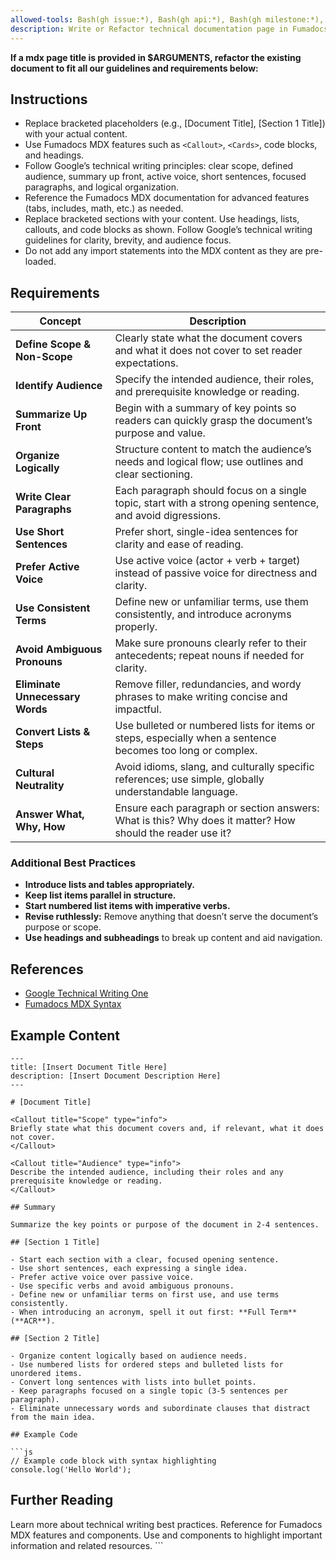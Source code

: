 ```yaml
---
allowed-tools: Bash(gh issue:*), Bash(gh api:*), Bash(gh milestone:*), Bash(bun run:*), Bash(echo *)
description: Write or Refactor technical documentation page in Fumadocs MDX format.
---
```


**If a mdx page title is provided in $ARGUMENTS, refactor the existing document to fit all our guidelines and requirements below:**

## Instructions

- Replace bracketed placeholders (e.g., [Document Title], [Section 1 Title]) with your actual content.
- Use Fumadocs MDX features such as `<Callout>`, `<Cards>`, code blocks, and headings.
- Follow Google’s technical writing principles: clear scope, defined audience, summary up front, active voice, short sentences, focused paragraphs, and logical organization.
- Reference the Fumadocs MDX documentation for advanced features (tabs, includes, math, etc.) as needed.
- Replace bracketed sections with your content. Use headings, lists, callouts, and code blocks as shown. Follow Google’s technical writing guidelines for clarity, brevity, and audience focus.
- Do not add any import statements into the MDX content as they are pre-loaded.

## Requirements

| Concept                        | Description                                                                                                   |
|------------------------------- |--------------------------------------------------------------------------------------------------------------|
| **Define Scope & Non-Scope**   | Clearly state what the document covers and what it does not cover to set reader expectations.                |
| **Identify Audience**          | Specify the intended audience, their roles, and prerequisite knowledge or reading.                           |
| **Summarize Up Front**         | Begin with a summary of key points so readers can quickly grasp the document’s purpose and value.            |
| **Organize Logically**         | Structure content to match the audience’s needs and logical flow; use outlines and clear sectioning.         |
| **Write Clear Paragraphs**     | Each paragraph should focus on a single topic, start with a strong opening sentence, and avoid digressions.  |
| **Use Short Sentences**        | Prefer short, single-idea sentences for clarity and ease of reading.                                         |
| **Prefer Active Voice**        | Use active voice (actor + verb + target) instead of passive voice for directness and clarity.                |
| **Use Consistent Terms**       | Define new or unfamiliar terms, use them consistently, and introduce acronyms properly.                      |
| **Avoid Ambiguous Pronouns**   | Make sure pronouns clearly refer to their antecedents; repeat nouns if needed for clarity.                   |
| **Eliminate Unnecessary Words**| Remove filler, redundancies, and wordy phrases to make writing concise and impactful.                        |
| **Convert Lists & Steps**      | Use bulleted or numbered lists for items or steps, especially when a sentence becomes too long or complex.   |
| **Cultural Neutrality**        | Avoid idioms, slang, and culturally specific references; use simple, globally understandable language.       |
| **Answer What, Why, How**      | Ensure each paragraph or section answers: What is this? Why does it matter? How should the reader use it?    |

### Additional Best Practices

- **Introduce lists and tables appropriately.**
- **Keep list items parallel in structure.**
- **Start numbered list items with imperative verbs.**
- **Revise ruthlessly:** Remove anything that doesn’t serve the document’s purpose or scope.
- **Use headings and subheadings** to break up content and aid navigation.

## References

- [Google Technical Writing One](https://developers.google.com/tech-writing/one/documents)
- [Fumadocs MDX Syntax](https://fumadocs.dev/docs/ui/markdown)

## Example Content

```mdx Example Doc
---
title: [Insert Document Title Here]
description: [Insert Document Description Here]
---

# [Document Title]

<Callout title="Scope" type="info">
Briefly state what this document covers and, if relevant, what it does not cover.
</Callout>

<Callout title="Audience" type="info">
Describe the intended audience, including their roles and any prerequisite knowledge or reading.
</Callout>

## Summary

Summarize the key points or purpose of the document in 2-4 sentences.

## [Section 1 Title]

- Start each section with a clear, focused opening sentence.
- Use short sentences, each expressing a single idea.
- Prefer active voice over passive voice.
- Use specific verbs and avoid ambiguous pronouns.
- Define new or unfamiliar terms on first use, and use terms consistently.
- When introducing an acronym, spell it out first: **Full Term** (**ACR**).

## [Section 2 Title]

- Organize content logically based on audience needs.
- Use numbered lists for ordered steps and bulleted lists for unordered items.
- Convert long sentences with lists into bullet points.
- Keep paragraphs focused on a single topic (3-5 sentences per paragraph).
- Eliminate unnecessary words and subordinate clauses that distract from the main idea.

## Example Code

```js
// Example code block with syntax highlighting
console.log('Hello World');
```

## Further Reading

<Cards>
  <Card href="https://developers.google.com/tech-writing/one/documents" title="Google Technical Writing One">
    Learn more about technical writing best practices.
  </Card>
  <Card href="https://fumadocs.dev/docs/ui/markdown" title="Fumadocs MDX Syntax">
    Reference for Fumadocs MDX features and components.
  </Card>
</Cards>

<Callout title="Tip" type="success">
Use <Callout> and <Cards> components to highlight important information and related resources.
</Callout>
```
